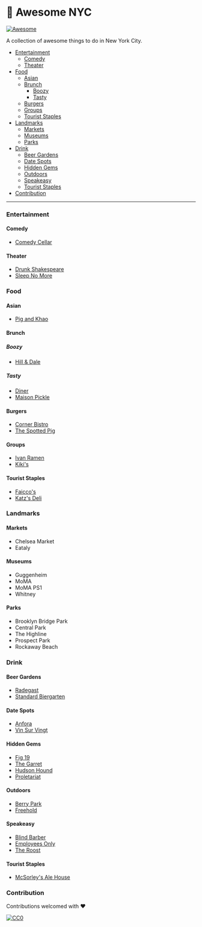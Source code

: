 # 🗽 Awesome NYC

[![Awesome](https://cdn.rawgit.com/sindresorhus/awesome/d7305f38d29fed78fa85652e3a63e154dd8e8829/media/badge.svg)](https://github.com/sindresorhus/awesome)

A collection of awesome things to do in New York City.

- [Entertainment](#entertainment)
  - [Comedy](#comedy)
  - [Theater](#theater)
- [Food](#food)
  - [Asian](#asian)
  - [Brunch](#brunch)
    - [Boozy](#boozy)
    - [Tasty](#tasty)
  - [Burgers](#burgers)
  - [Groups](#groups)
  - [Tourist Staples](#tourist-staples)
- [Landmarks](#landmarks)
  - [Markets](#markets)
  - [Museums](#museums)
  - [Parks](#parks)
- [Drink](#drink)
  - [Beer Gardens](#beer-gardens)
  - [Date Spots](#date-spots)
  - [Hidden Gems](#hidden-gems)
  - [Outdoors](#outdoors)
  - [Speakeasy](#speakeasy)
  - [Tourist Staples](#tourist-staples)
- [Contribution](#contribution)

---

### Entertainment

#### Comedy

- [Comedy Cellar](https://www.comedycellar.com/reservation/)

#### Theater

- [Drunk Shakespeare](https://www.drunkshakespeare.com/)
- [Sleep No More](https://mckittrickhotel.com/)

### Food

#### Asian

- [Pig and Khao](https://www.pigandkhao.com/)

#### Brunch

##### Boozy

- [Hill & Dale](https://www.hillanddalenyc.com/)

##### Tasty

- [Diner](http://dinernyc.com/)
- [Maison Pickle](http://www.maisonpickle.com/)

#### Burgers

- [Corner Bistro](https://cornerbistrony.com/)
- [The Spotted Pig](https://www.thespottedpig.com/)

#### Groups

- [Ivan Ramen](https://www.ivanramen.com/)
- [Kiki's](https://www.theinfatuation.com/new-york/reviews/kikis)

#### Tourist Staples

- [Faicco's](https://www.faiccosnyc.com/)
- [Katz's Deli](https://www.katzsdelicatessen.com/)

### Landmarks

#### Markets

- Chelsea Market
- Eataly

#### Museums

- Guggenheim
- MoMA
- MoMA PS1
- Whitney

#### Parks

- Brooklyn Bridge Park
- Central Park
- The Highline
- Prospect Park
- Rockaway Beach

### Drink

#### Beer Gardens

- [Radegast](https://radegasthall.com/)
- [Standard Biergarten](https://www.standardhotels.com/new-york/features/biergarten-nyc)

#### Date Spots

- [Anfora](http://www.anforanyc.com/)
- [Vin Sur Vingt](http://vsvwinebars.com/location-west-village/)

#### Hidden Gems

- [Fig 19](https://www.figurenineteen.com/)
- [The Garret](http://www.thegarretwest.com/)
- [Hudson Hound](http://www.hudsonhoundnyc.com/)
- [Proletariat](https://www.proletariatny.com/)

#### Outdoors

- [Berry Park](http://www.berryparkbk.com/)
- [Freehold](https://www.freeholdbrooklyn.com/)

#### Speakeasy

- [Blind Barber](https://blindbarber.com/pages/east-village)
- [Employees Only](http://employeesonlynyc.com/)
- [The Roost](https://newyork.theroostnyc.com/)

#### Tourist Staples

- [McSorley's Ale House](https://mcsorleysoldalehouse.nyc/)

### Contribution

Contributions welcomed with ❤

[![CC0](http://i.creativecommons.org/p/zero/1.0/88x31.png)](http://creativecommons.org/publicdomain/zero/1.0/)

